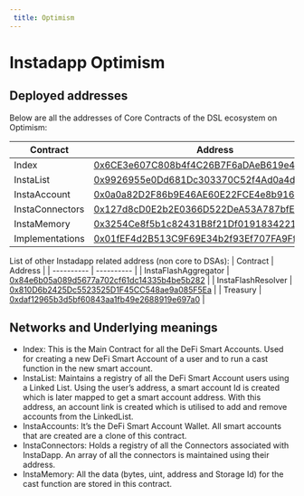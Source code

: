 ```yaml
---
 title: Optimism
---
```


# Instadapp Optimism

## Deployed addresses

Below are all the addresses of Core Contracts of the DSL ecosystem on Optimism:

| Contract | Address |
| ---------- | ---------- |
| Index | [0x6CE3e607C808b4f4C26B7F6aDAeB619e49CAbb25](https://optimistic.etherscan.io/address/0x6CE3e607C808b4f4C26B7F6aDAeB619e49CAbb25#code) |
| InstaList | [0x9926955e0Dd681Dc303370C52f4Ad0a4dd061687](https://optimistic.etherscan.io/address/0x9926955e0Dd681Dc303370C52f4Ad0a4dd061687#code) |
| InstaAccount | [0x0a0a82D2F86b9E46AE60E22FCE4e8b916F858Ddc](https://optimistic.etherscan.io/address/0x0a0a82D2F86b9E46AE60E22FCE4e8b916F858Ddc#code) |
| InstaConnectors | [0x127d8cD0E2b2E0366D522DeA53A787bfE9002C14](https://optimistic.etherscan.io/address/0x127d8cD0E2b2E0366D522DeA53A787bfE9002C14#code) |
| InstaMemory | [0x3254Ce8f5b1c82431B8f21Df01918342215825C2](https://optimistic.etherscan.io/address/0x3254Ce8f5b1c82431B8f21Df01918342215825C2#code) |
| Implementations | [0x01fEF4d2B513C9F69E34b2f93Ef707FA9Ff60109](https://optimistic.etherscan.io/address/0x01fEF4d2B513C9F69E34b2f93Ef707FA9Ff60109#code) |

List of other Instadapp related address (non core to DSAs):
| Contract | Address |
| ---------- | ---------- |
| InstaFlashAggregator | [0x84e6b05a089d5677a702cf61dc14335b4be5b282](https://optimistic.etherscan.io/address/0x84e6b05a089d5677a702cf61dc14335b4be5b282#code) |
| InstaFlashResolver | [0x810D6b2425Dc5523525D1F45CC548ae9a085F5Ea](https://optimistic.etherscan.io/address/0x810D6b2425Dc5523525D1F45CC548ae9a085F5Ea#code) |
| Treasury | [0xdaf12965b3d5bf60843aa1fb49e2688919e697a0](https://optimistic.etherscan.io/address/0xdaf12965b3d5bf60843aa1fb49e2688919e697a0#code) |

## Networks and Underlying meanings

- Index: This is the Main Contract for all the DeFi Smart Accounts. Used for creating a new DeFi Smart Account of a user and to run a cast function in the new smart account.
- InstaList: Maintains a registry of all the DeFi Smart Account users using a Linked List. Using the user’s address, a smart account Id is created which is later mapped to get a smart account address. With this address, an account link is created which is utilised to add and remove accounts from the LinkedList.
- InstaAccounts: It’s the DeFi Smart Account Wallet. All smart accounts that are created are a clone of this contract.
- InstaConnectors: Holds a registry of all the Connectors associated with InstaDapp. An array of all the connectors is maintained using their address.
- InstaMemory: All the data (bytes, uint, address and Storage Id) for the cast function are stored in this contract.
